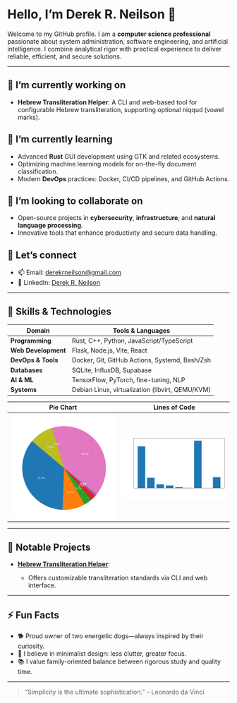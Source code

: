 # Hello, I’m **Derek R. Neilson** 👋

Welcome to my GitHub profile. I am a **computer science professional** passionate about system administration, software engineering, and artificial intelligence. I combine analytical rigor with practical experience to deliver reliable, efficient, and secure solutions.

---

## 🔭 I’m currently working on

* **Hebrew Transliteration Helper**: A CLI and web-based tool for configurable Hebrew transliteration, supporting optional niqqud (vowel marks).

## 🌱 I’m currently learning

* Advanced **Rust** GUI development using GTK and related ecosystems.
* Optimizing machine learning models for on-the-fly document classification.
* Modern **DevOps** practices: Docker, CI/CD pipelines, and GitHub Actions.

## 👯 I’m looking to collaborate on

* Open-source projects in **cybersecurity**, **infrastructure**, and **natural language processing**.
* Innovative tools that enhance productivity and secure data handling.

## 🤝 Let’s connect

* 📫 Email: [derekrneilson@gmail.com](mailto:derekrneilson@gmail.com)
* 🔗 LinkedIn: [Derek R. Neilson](https://www.linkedin.com/in/derek-neilson-9369b11aa/)

---

## 💼 Skills & Technologies

| Domain              | Tools & Languages                                |
| ------------------- | ------------------------------------------------ |
| **Programming**     | Rust, C++, Python, JavaScript/TypeScript         |
| **Web Development** | Flask, Node.js, Vite, React                      |
| **DevOps & Tools**  | Docker, Git, GitHub Actions, Systemd, Bash/Zsh   |
| **Databases**       | SQLite, InfluxDB, Supabase                       |
| **AI & ML**         | TensorFlow, PyTorch, fine-tuning, NLP            |
| **Systems**         | Debian Linux, virtualization (libvirt, QEMU/KVM) |

| Pie Chart | Lines of Code |
|:---------:|:-------------:|
| ![Pie Chart](language_breakdown.png) | ![Lines of Code](language_bar.png) |
---

## 🚀 Notable Projects

* **[Hebrew Transliteration Helper](https://github.com/derekneilson/hebrew-transliteration-helper)**:

  * Offers customizable transliteration standards via CLI and web interface.

---

## ⚡ Fun Facts

* 🐕 Proud owner of two energetic dogs—always inspired by their curiosity.
* 🎯 I believe in minimalist design: less clutter, greater focus.
* 📚 I value family-oriented balance between rigorous study and quality time.

---

> “Simplicity is the ultimate sophistication.” – Leonardo da Vinci
